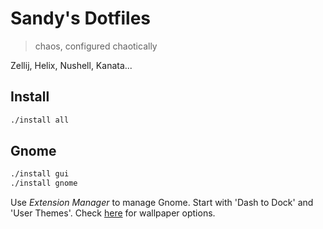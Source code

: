 # Sandy's Dotfiles

> chaos, configured chaotically

Zellij, Helix, Nushell, Kanata...

## Install

```bash
./install all
```

## Gnome

```bash
./install gui
./install gnome
```

Use _Extension Manager_ to manage Gnome.
Start with 'Dash to Dock' and 'User Themes'.
Check [here](https://zebreus.github.io/all-gnome-backgrounds/) for wallpaper options.

